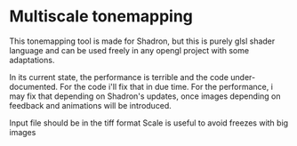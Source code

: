 # Multiscale tonemapping

This tonemapping tool is made for Shadron, but this is purely glsl shader language and can be used freely in any opengl project with some adaptations.

In its current state, the performance is terrible and the code under-documented.
For the code i'll fix that in due time.
For the performance, i may fix that depending on Shadron's updates, once images depending on feedback and animations will be introduced.

Input file should be in the tiff format
Scale is useful to avoid freezes with big images
